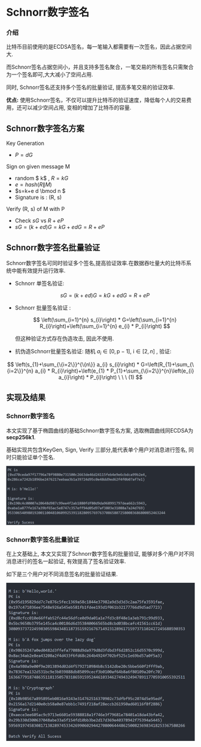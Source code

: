



# Schnorr数字签名

### 介绍

比特币目前使用的是ECDSA签名，每一笔输入都需要有一次签名，因此占据空间大.

而Schnorr签名占据空间小，并且支持多签名聚合，一笔交易的所有签名只需聚合为一个签名即可,大大减小了空间占用.

同时, Schnorr签名还支持多个签名的批量验证, 提高多笔交易的验证效率.

**优点:** 使用Schnorr签名，不仅可以提升比特币的验证速度，降低每个人的交易费用，还可以减少空间占用, 变相的增加了比特币的容量.

## Schnorr数字签名方案

Key Generation

- $P=d G$

Sign on given message  M 

- random $ k$ , $R=k G$ 
- $e=hash(R \| M)$ 
- $s=k+e d \bmod n $
- Signature is :  (R, s) 

Verify  (R, s)  of  M  with  P 

- Check  $s G$  vs  $R+e P$ 
- $s G=(k+e d) G=k G+e d G=R+e P$ 
  
  

## Schnorr数字签名批量验证

Schnorr数字签名可同时验证多个签名,提高验证效率.在数据吞吐量大的比特币系统中能有效提升运行效率.



- Schnorr 单签名验证: 
  
  $$
  s G=(k+e d) G=k G+e d G=R+e P 
  $$
  
  

- Schnorr 批量签名验证 :
  
  $$
  \left(\sum_{i=1}^{n} s_{i}\right) * G=\left(\sum_{i=1}^{n} R_{i}\right)+\left(\sum_{i=1}^{n} e_{i} * P_{i}\right) 
  $$
  
  但这种验证方式存在伪造攻击, 因此不使用.

- 抗伪造Schnorr批量签名验证:    随机 $a_{i} \in[0, \mathrm{p}-1]$, $\mathrm{i} \in[2, n]$ , 验证:
  
  

$$
\left(s_{1}+\sum_{\{i=2\}}^{\{n\}} a_{i} s_{i}\right) * G=\left(R_{1}+\sum_{\{i=2\}}^{n} a_{i} * R_{i}\right)+\left(e_{1} * P_{1}+\sum_{\{i=2\}}^{n}\left(e_{i} a_{i}\right) * P_{i}\right)  \ \ \ (1)
$$

## 实现及结果

### Schnorr数字签名

本文实现了基于椭圆曲线的基础Schnorr数字签名方案, 选取椭圆曲线同ECDSA为**secp256k1**.

基础实现共包含KeyGen, Sign, Verify 三部分,能代表单个用户对消息进行签名, 同时只能验证单个签名.

<img src=".\\picture\\testSchnorr.png" title="" alt="Schnorr" style="zoom:67%;">





### Schnorr数字签名批量验证

在上文基础上, 本文又实现了Schnorr数字签名的批量验证, 能够对多个用户对不同消息进行的签名一起验证, 有效提高了签名验证效率.



如下是三个用户对不同消息签名的批量验证结果.

<img src=".\\picture\\testBatchVerify.png" title="" alt="batch verify" style="zoom:67%;">


